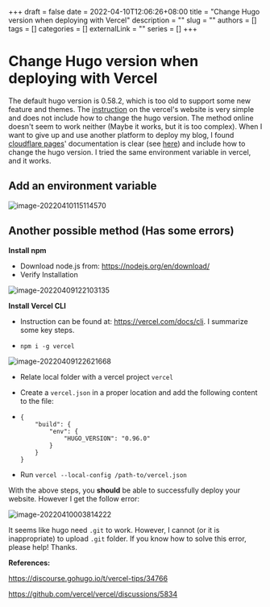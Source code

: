 +++ 
draft = false
date = 2022-04-10T12:06:26+08:00
title = "Change Hugo version when deploying with Vercel"
description = ""
slug = ""
authors = []
tags = []
categories = []
externalLink = ""
series = []
+++

# Change Hugo version when deploying with Vercel

The default hugo version is 0.58.2, which is too old to support some new feature and themes. The [instruction](https://vercel.com/guides/deploying-hugo-with-vercel) on the vercel's website is very simple and does not include how to change the hugo version. The method online doesn't seem to work neither (Maybe it works, but it is too complex). When I want to give up and use another platform to deploy my blog, I found [cloudflare pages](https://pages.cloudflare.com/)' documentation is clear (see [here](https://developers.cloudflare.com/pages/framework-guides/deploy-a-hugo-site/)) and include how to change the hugo version. I tried the same environment variable in vercel, and it works. 

## Add an environment variable

![image-20220410115114570](https://raw.githubusercontent.com/baboonSTW/Blog-img/main/image-20220410115114570.png)

 

## Another possible method (Has some errors)

**Install npm**

- Download node.js from: https://nodejs.org/en/download/
- Verify Installation

![image-20220409122103135](https://raw.githubusercontent.com/baboonSTW/Blog-img/main/image-20220409122103135.png)

**Install Vercel CLI**

- Instruction can be found at: https://vercel.com/docs/cli. I summarize some key steps. 

- ```npm i -g vercel```

![image-20220409122621668](https://raw.githubusercontent.com/baboonSTW/Blog-img/main/image-20220409122621668.png)

- Relate local folder with a vercel project `vercel`

- Create a `vercel.json` in a proper location and add the following content to the file:

- ```
  {
      "build": {
          "env": {
              "HUGO_VERSION": "0.96.0"
          }
      }
  }
  ```

- Run `vercel --local-config /path-to/vercel.json`

With the above steps, you **should** be able to successfully deploy your website. However I get the follow error:

![image-20220410003814222](https://raw.githubusercontent.com/baboonSTW/Blog-img/main/image-20220410003814222.png)

It seems like hugo need `.git` to work. However, I cannot (or it is inappropriate) to upload `.git` folder. If you know how to solve this error, please help! Thanks. 

**References:**

https://discourse.gohugo.io/t/vercel-tips/34766

https://github.com/vercel/vercel/discussions/5834

